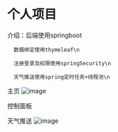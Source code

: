 # 个人项目
介绍：后端使用springboot
 
      数据绑定使用thymeleaf\n
      
      注册登录及权限使用springSecurity\n
       
      天气推送使用spring定时任务+线程池\n
主页
![image](https://user-images.githubusercontent.com/44959509/135070208-a1f61432-d81a-4345-b410-f2a121c2c726.png)

控制面板

天气推送
![image](https://user-images.githubusercontent.com/44959509/135070049-c84f9d3c-7483-4a53-ba52-e93fcb55e29b.png)
